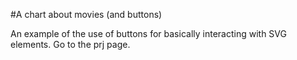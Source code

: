 #A chart about movies (and buttons)

An example of the use of buttons for basically interacting with SVG elements. Go to the prj page.